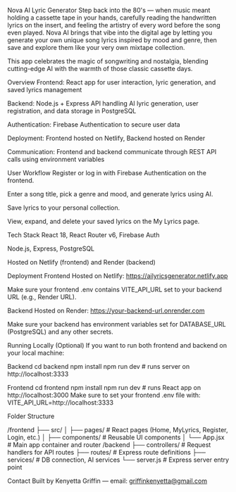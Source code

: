 Nova AI Lyric Generator
Step back into the 80's — when music meant holding a cassette tape in your hands, carefully reading the handwritten lyrics on the insert, and feeling the artistry of every word before the song even played. Nova AI brings that vibe into the digital age by letting you generate your own unique song lyrics inspired by mood and genre, then save and explore them like your very own mixtape collection.

This app celebrates the magic of songwriting and nostalgia, blending cutting-edge AI with the warmth of those classic cassette days.



Overview
Frontend: React app for user interaction, lyric generation, and saved lyrics management

Backend: Node.js + Express API handling AI lyric generation, user registration, and data storage in PostgreSQL

Authentication: Firebase Authentication to secure user data

Deployment: Frontend hosted on Netlify, Backend hosted on Render

Communication: Frontend and backend communicate through REST API calls using environment variables



User Workflow
Register or log in with Firebase Authentication on the frontend.

Enter a song title, pick a genre and mood, and generate lyrics using AI.

Save lyrics to your personal collection.

View, expand, and delete your saved lyrics on the My Lyrics page.



Tech Stack
React 18, React Router v6, Firebase Auth

Node.js, Express, PostgreSQL

Hosted on Netlify (frontend) and Render (backend)



Deployment
Frontend
Hosted on Netlify: https://ailyricsgenerator.netlify.app

Make sure your frontend .env contains VITE_API_URL set to your backend URL (e.g., Render URL).

Backend
Hosted on Render: https://your-backend-url.onrender.com

Make sure your backend has environment variables set for DATABASE_URL (PostgreSQL) and any other secrets.



Running Locally (Optional)
If you want to run both frontend and backend on your local machine:

Backend
cd backend
npm install
npm run dev  # runs server on http://localhost:3333

Frontend
cd frontend
npm install
npm run dev  # runs React app on http://localhost:3000
Make sure to set your frontend .env file with:
VITE_API_URL=http://localhost:3333


Folder Structure

/frontend
  ├── src/
  │   ├── pages/         # React pages (Home, MyLyrics, Register, Login, etc.)
  │   ├── components/    # Reusable UI components
  │   └── App.jsx        # Main app container and router
/backend
  ├── controllers/       # Request handlers for API routes
  ├── routes/            # Express route definitions
  ├── services/          # DB connection, AI services
  └── server.js          # Express server entry point


Contact
Built by Kenyetta Griffin — email: griffinkenyetta@gmail.com

